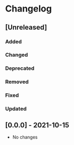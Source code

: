 # Changelog

## [Unreleased]

### Added

### Changed

### Deprecated

### Removed

### Fixed

### Updated


## [0.0.0] - 2021-10-15
- No changes
